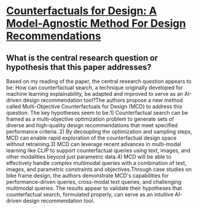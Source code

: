 # [Counterfactuals for Design: A Model-Agnostic Method For Design   Recommendations](https://arxiv.org/abs/2305.11308)

## What is the central research question or hypothesis that this paper addresses?

Based on my reading of the paper, the central research question appears to be: How can counterfactual search, a technique originally developed for machine learning explainability, be adapted and improved to serve as an AI-driven design recommendation tool?The authors propose a new method called Multi-Objective Counterfactuals for Design (MCD) to address this question. The key hypotheses seem to be:1) Counterfactual search can be framed as a multi-objective optimization problem to generate sets of diverse and high-quality design recommendations that meet specified performance criteria. 2) By decoupling the optimization and sampling steps, MCD can enable rapid exploration of the counterfactual design space without retraining.3) MCD can leverage recent advances in multi-modal learning like CLIP to support counterfactual queries using text, images, and other modalities beyond just parametric data.4) MCD will be able to effectively handle complex multimodal queries with a combination of text, images, and parametric constraints and objectives.Through case studies on bike frame design, the authors demonstrate MCD's capabilities for performance-driven queries, cross-modal text queries, and challenging multimodal queries. The results appear to validate their hypotheses that counterfactual search, formulated properly, can serve as an intuitive AI-driven design recommendation tool.
